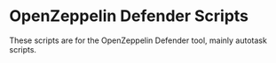# OpenZeppelin Defender Scripts

These scripts are for the OpenZeppelin Defender tool, mainly autotask scripts.
  
